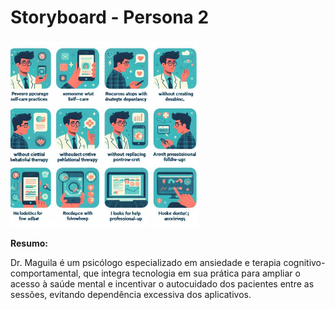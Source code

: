 # Storyboard - Persona 2
<img src="https://github.com/Ghostdoce/IHC2/blob/078e72795c60b3bad57a4d0ad6a4892f648dd381/docs/2.%20Design_Thinking/2.3%20Storyboard/images/storyb%202.jpeg" width="300">

**Resumo:**

Dr. Maguila é um psicólogo especializado em ansiedade e terapia cognitivo-comportamental, que integra tecnologia em sua prática para ampliar o acesso à saúde mental e incentivar o autocuidado dos pacientes entre as sessões, evitando dependência excessiva dos aplicativos.
